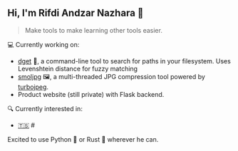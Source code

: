 ## Hi, I'm Rifdi Andzar Nazhara 👋

> Make tools to make learning other tools easier.

💻 Currently working on:  
- [dget](https://github.com/rfdzan/dget) 🧰, a command-line tool to search for paths in your filesystem. Uses Levenshtein distance for fuzzy matching
- [smoljpg](https://github.com/rfdzan/smoljpg) 🖼️, a multi-threaded JPG compression tool powered by [turbojpeg](https://github.com/honzasp/rust-turbojpeg).
- Product website (still private) with Flask backend.

🔍 Currently interested in:
- [🇹🇸](https://github.com/microsoft/TypeScript) #️

Excited to use Python 🐍 or Rust 🦀 wherever he can.
<!--
**hkohko/hkohko** is a ✨ _special_ ✨ repository because its `README.md` (this file) appears on your GitHub profile.

Here are some ideas to get you started:

- 🔭 I’m currently working on ...
- 🌱 I’m currently learning ...
- 👯 I’m looking to collaborate on ...
- 🤔 I’m looking for help with ...
- 💬 Ask me about ...
- 📫 How to reach me: ...
- 😄 Pronouns: ...
- ⚡ Fun fact: ...
-->

